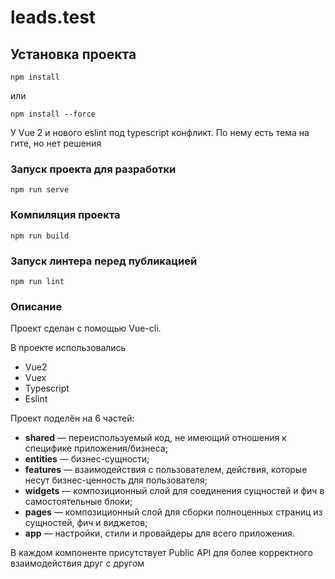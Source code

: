 # leads.test

## Установка проекта
```
npm install
```
или
```
npm install --force
```
У Vue 2 и нового eslint под typescript конфликт. По нему есть тема на гите, но нет решения

### Запуск проекта для разработки
```
npm run serve
```

### Компиляция проекта
```
npm run build
```

### Запуск линтера перед публикацией
```
npm run lint
```

### Описание
Проект сделан с помощью Vue-cli.

В проекте использовались
* Vue2
* Vuex
* Typescript
* Eslint

Проект поделён на 6 частей:
* **shared** — переиспользуемый код, не имеющий отношения к специфике приложения/бизнеса;
* **entities** — бизнес-сущности;
* **features** — взаимодействия с пользователем, действия, которые несут бизнес-ценность для пользователя;
* **widgets** — композиционный слой для соединения сущностей и фич в самостоятельные блоки;
* **pages** — композиционный слой для сборки полноценных страниц из сущностей, фич и виджетов;
* **app** — настройки, стили и провайдеры для всего приложения.

В каждом компоненте присутствует Public API для более корректного взаимодействия друг с другом
